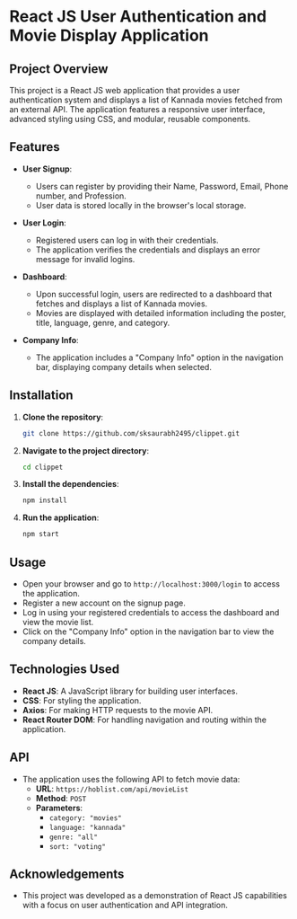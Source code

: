# React JS User Authentication and Movie Display Application

## Project Overview

This project is a React JS web application that provides a user authentication system and displays a list of Kannada movies fetched from an external API. The application features a responsive user interface, advanced styling using CSS, and modular, reusable components.

## Features

- **User Signup**: 
  - Users can register by providing their Name, Password, Email, Phone number, and Profession.
  - User data is stored locally in the browser's local storage.

- **User Login**:
  - Registered users can log in with their credentials.
  - The application verifies the credentials and displays an error message for invalid logins.

- **Dashboard**:
  - Upon successful login, users are redirected to a dashboard that fetches and displays a list of Kannada movies.
  - Movies are displayed with detailed information including the poster, title, language, genre, and category.

- **Company Info**:
  - The application includes a "Company Info" option in the navigation bar, displaying company details when selected.

## Installation

1. **Clone the repository**:
    ```bash
    git clone https://github.com/sksaurabh2495/clippet.git
    ```

2. **Navigate to the project directory**:
    ```bash
    cd clippet
    ```

3. **Install the dependencies**:
    ```bash
    npm install
    ```

4. **Run the application**:
    ```bash
    npm start
    ```

## Usage

- Open your browser and go to `http://localhost:3000/login` to access the application.
- Register a new account on the signup page.
- Log in using your registered credentials to access the dashboard and view the movie list.
- Click on the "Company Info" option in the navigation bar to view the company details.

## Technologies Used

- **React JS**: A JavaScript library for building user interfaces.
- **CSS**: For styling the application.
- **Axios**: For making HTTP requests to the movie API.
- **React Router DOM**: For handling navigation and routing within the application.

## API

- The application uses the following API to fetch movie data:
  - **URL**: `https://hoblist.com/api/movieList`
  - **Method**: `POST`
  - **Parameters**: 
    - `category: "movies"`
    - `language: "kannada"`
    - `genre: "all"`
    - `sort: "voting"`

## Acknowledgements

- This project was developed as a demonstration of React JS capabilities with a focus on user authentication and API integration.
